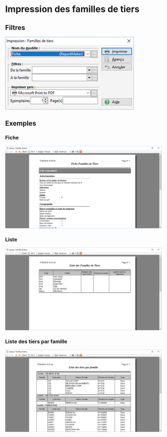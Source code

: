 # Impression des familles de tiers

## Filtres


![](Filtres.png)


## Exemples


### Fiche


![](Fiche.png)


### Liste


![](Liste.png)


### Liste des tiers par famille


![](Liste_Tiers_par_Famille.png)


